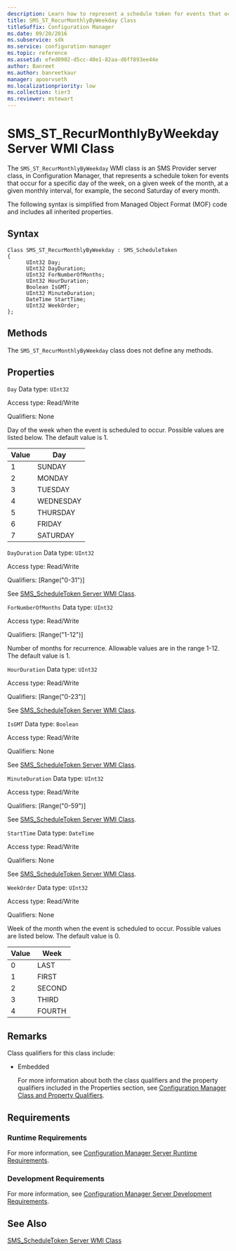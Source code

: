 ```yaml
---
description: Learn how to represent a schedule token for events that occur for a specific time interval using SMS_ST_RecurMonthlyByWeekday class.
title: SMS_ST_RecurMonthlyByWeekday Class
titleSuffix: Configuration Manager
ms.date: 09/20/2016
ms.subservice: sdk
ms.service: configuration-manager
ms.topic: reference
ms.assetid: efed0902-d5cc-40e1-82aa-d6ff893ee44e
author: Banreet
ms.author: banreetkaur
manager: apoorvseth
ms.localizationpriority: low
ms.collection: tier3
ms.reviewer: mstewart
---
```

# SMS_ST_RecurMonthlyByWeekday Server WMI Class
The `SMS_ST_RecurMonthlyByWeekday` WMI class is an SMS Provider server class, in Configuration Manager, that represents a schedule token for events that occur for a specific day of the week, on a given week of the month, at a given monthly interval, for example, the second Saturday of every month.

 The following syntax is simplified from Managed Object Format (MOF) code and includes all inherited properties.

## Syntax

```
Class SMS_ST_RecurMonthlyByWeekday : SMS_ScheduleToken
{
      UInt32 Day;
      UInt32 DayDuration;
      UInt32 ForNumberOfMonths;
      UInt32 HourDuration;
      Boolean IsGMT;
      UInt32 MinuteDuration;
      DateTime StartTime;
      UInt32 WeekOrder;
};
```

## Methods
 The `SMS_ST_RecurMonthlyByWeekday` class does not define any methods.

## Properties
 `Day`
 Data type: `UInt32`

 Access type: Read/Write

 Qualifiers: None

 Day of the week when the event is scheduled to occur. Possible values are listed below. The default value is 1.

|Value|Day|
|-|-|
|1|SUNDAY|
|2|MONDAY|
|3|TUESDAY|
|4|WEDNESDAY|
|5|THURSDAY|
|6|FRIDAY|
|7|SATURDAY|

 `DayDuration`
 Data type: `UInt32`

 Access type: Read/Write

 Qualifiers: [Range("0-31")]

 See [SMS_ScheduleToken Server WMI Class](../../../../../develop/reference/core/servers/configure/sms_scheduletoken-server-wmi-class.md).

 `ForNumberOfMonths`
 Data type: `UInt32`

 Access type: Read/Write

 Qualifiers: [Range("1-12")]

 Number of months for recurrence. Allowable values are in the range 1-12. The default value is 1.

 `HourDuration`
 Data type: `UInt32`

 Access type: Read/Write

 Qualifiers: [Range("0-23")]

 See [SMS_ScheduleToken Server WMI Class](../../../../../develop/reference/core/servers/configure/sms_scheduletoken-server-wmi-class.md).

 `IsGMT`
 Data type: `Boolean`

 Access type: Read/Write

 Qualifiers: None

 See [SMS_ScheduleToken Server WMI Class](../../../../../develop/reference/core/servers/configure/sms_scheduletoken-server-wmi-class.md).

 `MinuteDuration`
 Data type: `UInt32`

 Access type: Read/Write

 Qualifiers: [Range("0-59")]

 See [SMS_ScheduleToken Server WMI Class](../../../../../develop/reference/core/servers/configure/sms_scheduletoken-server-wmi-class.md).

 `StartTime`
 Data type: `DateTime`

 Access type: Read/Write

 Qualifiers: None

 See [SMS_ScheduleToken Server WMI Class](../../../../../develop/reference/core/servers/configure/sms_scheduletoken-server-wmi-class.md).

 `WeekOrder`
 Data type: `UInt32`

 Access type: Read/Write

 Qualifiers: None

 Week of the month when the event is scheduled to occur. Possible values are listed below. The default value is 0.

|Value|Week|
|-|-|
|0|LAST|
|1|FIRST|
|2|SECOND|
|3|THIRD|
|4|FOURTH|

## Remarks
 Class qualifiers for this class include:

- Embedded

  For more information about both the class qualifiers and the property qualifiers included in the Properties section, see [Configuration Manager Class and Property Qualifiers](../../../../../develop/reference/misc/class-and-property-qualifiers.md).

## Requirements

### Runtime Requirements
 For more information, see [Configuration Manager Server Runtime Requirements](../../../../../develop/core/reqs/server-runtime-requirements.md).

### Development Requirements
 For more information, see [Configuration Manager Server Development Requirements](../../../../../develop/core/reqs/server-development-requirements.md).

## See Also
 [SMS_ScheduleToken Server WMI Class](../../../../../develop/reference/core/servers/configure/sms_scheduletoken-server-wmi-class.md)
